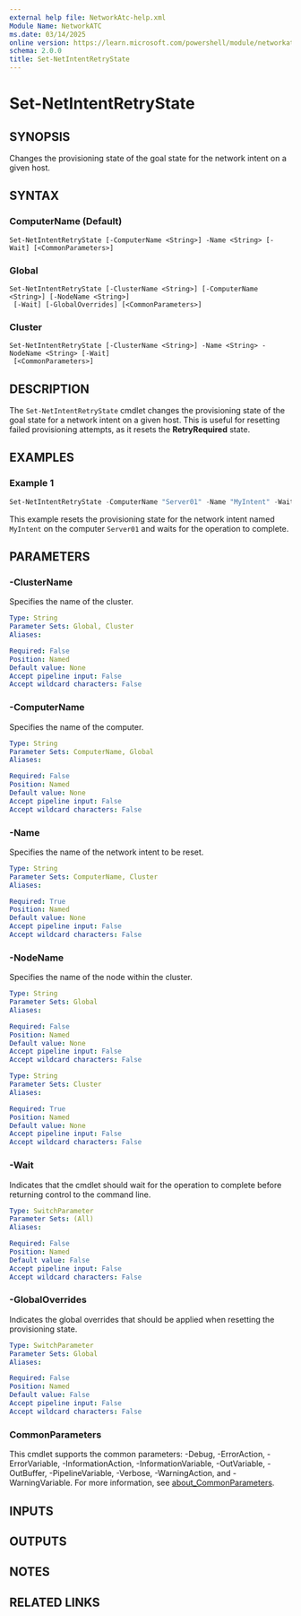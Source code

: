 ```yaml
---
external help file: NetworkAtc-help.xml
Module Name: NetworkATC
ms.date: 03/14/2025
online version: https://learn.microsoft.com/powershell/module/networkatc/set-netintentretrystate?view=windowsserver2025-ps&wt.mc_id=ps-gethelp
schema: 2.0.0
title: Set-NetIntentRetryState
---
```


# Set-NetIntentRetryState

## SYNOPSIS
Changes the provisioning state of the goal state for the network intent on a given host.

## SYNTAX

### ComputerName (Default)

```
Set-NetIntentRetryState [-ComputerName <String>] -Name <String> [-Wait] [<CommonParameters>]
```

### Global

```
Set-NetIntentRetryState [-ClusterName <String>] [-ComputerName <String>] [-NodeName <String>]
 [-Wait] [-GlobalOverrides] [<CommonParameters>]
```

### Cluster

```
Set-NetIntentRetryState [-ClusterName <String>] -Name <String> -NodeName <String> [-Wait]
 [<CommonParameters>]
```

## DESCRIPTION

The `Set-NetIntentRetryState` cmdlet changes the provisioning state of the goal state for a network
intent on a given host. This is useful for resetting failed provisioning attempts, as it resets the
**RetryRequired** state.

## EXAMPLES

### Example 1

```powershell
Set-NetIntentRetryState -ComputerName "Server01" -Name "MyIntent" -Wait
```

This example resets the provisioning state for the network intent named `MyIntent` on the computer
`Server01` and waits for the operation to complete.

## PARAMETERS

### -ClusterName

Specifies the name of the cluster.

```yaml
Type: String
Parameter Sets: Global, Cluster
Aliases:

Required: False
Position: Named
Default value: None
Accept pipeline input: False
Accept wildcard characters: False
```

### -ComputerName

Specifies the name of the computer.

```yaml
Type: String
Parameter Sets: ComputerName, Global
Aliases:

Required: False
Position: Named
Default value: None
Accept pipeline input: False
Accept wildcard characters: False
```

### -Name

Specifies the name of the network intent to be reset.

```yaml
Type: String
Parameter Sets: ComputerName, Cluster
Aliases:

Required: True
Position: Named
Default value: None
Accept pipeline input: False
Accept wildcard characters: False
```

### -NodeName

Specifies the name of the node within the cluster.

```yaml
Type: String
Parameter Sets: Global
Aliases:

Required: False
Position: Named
Default value: None
Accept pipeline input: False
Accept wildcard characters: False
```

```yaml
Type: String
Parameter Sets: Cluster
Aliases:

Required: True
Position: Named
Default value: None
Accept pipeline input: False
Accept wildcard characters: False
```

### -Wait

Indicates that the cmdlet should wait for the operation to complete before returning control to the
command line.

```yaml
Type: SwitchParameter
Parameter Sets: (All)
Aliases:

Required: False
Position: Named
Default value: False
Accept pipeline input: False
Accept wildcard characters: False
```

### -GlobalOverrides

Indicates the global overrides that should be applied when resetting the provisioning state.

```yaml
Type: SwitchParameter
Parameter Sets: Global
Aliases:

Required: False
Position: Named
Default value: False
Accept pipeline input: False
Accept wildcard characters: False
```

### CommonParameters

This cmdlet supports the common parameters: -Debug, -ErrorAction, -ErrorVariable,
-InformationAction, -InformationVariable, -OutVariable, -OutBuffer, -PipelineVariable, -Verbose,
-WarningAction, and -WarningVariable. For more information, see
[about_CommonParameters](https://go.microsoft.com/fwlink/?LinkID=113216).

## INPUTS

## OUTPUTS

## NOTES

## RELATED LINKS
